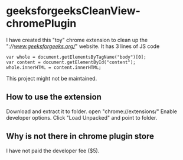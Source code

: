 # geeksforgeeksCleanView-chromePlugin

I have created this "toy" chrome extension to clean up the "*://www.geeksforgeeks.org/*" website.
It has 3 lines of JS code

```
var whole = document.getElementsByTagName("body")[0];
var content = document.getElementById("content");
whole.innerHTML = content.innerHTML;
```

This project might not be maintained.

## How to use the extension
Download and extract it to folder.
open "chrome://extensions/"
Enable developer options.
Click "Load Unpacked" and point to folder.

## Why is not there in chrome plugin store
I have not paid the developer fee ($5).
